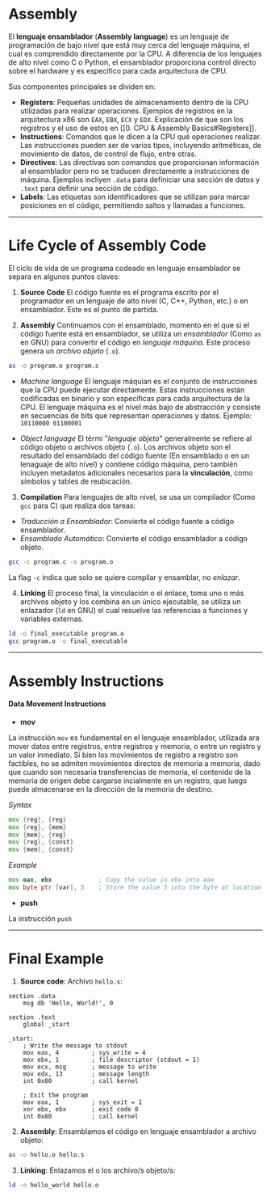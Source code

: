 # Assembly

El **lenguaje ensamblador** (**Assembly language**) es un lenguaje de programación de bajo nivel que está muy cerca del lenguaje máquina, el cual es comprendido directamente por la CPU. A diferencia de los lenguajes de alto nivel como C o Python, el ensamblador proporciona control directo sobre el hardware y es específico para cada arquitectura de CPU.

Sus componentes principales se dividen en:

- **Registers**: Pequeñas unidades de almacenamiento dentro de la CPU utilizadas para realizar operaciones. Ejemplos de registros en la arquitectura x86 son `EAX`, `EBX`, `ECX` y `EDX`. Explicación de que son los registros y el uso de estos en [[0. CPU & Assembly Basics#Registers]]. 
- **Instructions**: Comandos que le dicen a la CPU qué operaciones realizar. Las instrucciones pueden ser de varios tipos, incluyendo aritméticas, de movimiento de datos, de control de flujo, entre otras.
- **Directives**: Las directivas son comandos que proporcionan información al ensamblador pero no se traducen directamente a instrucciones de máquina. Ejemplos incliyen `.data` para definiciar una sección de datos y `.text` para definir una sección de código.
- **Labels**: Las etiquetas son identificadores que se utilizan para marcar posiciones en el código, permitiendo saltos y llamadas a funciones.

---
# Life Cycle of Assembly Code

El ciclo de vida de un programa codeado en lenguaje ensamblador se separa en algunos puntos claves: 

1. **Source Code**
El código fuente es el programa escrito por el programador en un lenguaje de alto nivel (C, C++, Python, etc.) o en ensamblador. Este es el punto de partida.

2. **Assembly**
Continuamos con el ensamblado, momento en el que si el código fuente está en ensamblador, se utiliza un *ensamblador* (Como `as` en GNU) para convertir el código en *lenguaje máquina*. Este proceso genera un *archivo objeto* (`.o`).

```bash
as -o program.o program.s
```

- *Machine language*
El lenguaje máquian es el conjunto de instrucciones que la CPU puede ejecutar directamente. Estas instrucciones están codificadas en binario y son específicas para cada arquitectura de la CPU. El lenguaje máquina es el nivel más bajo de abstracción y consiste en secuencias de bits que representan operaciones y datos. Ejemplo: `10110000 01100001`

- *Object language*
El térmi "*lenguaje objeto*" generalmente se refiere al código objeto o archivos objeto (`.o`). Los archivos objeto son el resultado del ensamblado del código fuente (En ensamblado o en un lenaguaje de alto nivel) y contiene código máquina, pero también incluyen metadatos adicionales necesarios para la **vinculación**, como símbolos y tables de reubicación.

3. **Compilation**
Para lenguajes de alto nivel, se usa un compilador (Como `gcc` para C) que realiza dos tareas:
- *Traducción a Ensamblador*: Convierte el código fuente a código ensamblador.
- *Ensamblado Automático*: Convierte el código ensamblador a código objeto.

```bash
gcc -c program.c -o program.o
```

La flag `-c` indica que solo se quiere compilar y ensamblar, no *enlazar*. 

4. **Linking**
El proceso final, la vinculación o el enlace, toma uno o más archivos objeto y los combina en un único ejecutable, se utiliza un enlazador (`ld` en GNU) el cual resuelve las referencias a funciones y variables externas.

```bash
ld -o final_executable program.o
gcc program.o -o final_executable
```

---
# Assembly Instructions

#### Data Movement Instructions

- **mov** 

La instrucción `mov` es fundamental en el lenguaje ensamblador, utilizada ara mover datos entre registros, entre registros y memoria, o entre un registro y un valor inmediato. Si bien los movimientos de registro a registro son factibles, no se admiten movimientos directos de memoria a memoria, dado que cuando son necesaria transferencias de memoria, el contenido de la memoria de origen debe cargarse incialmente en un registro, que luego puede almacenarse en la dirección de la memoria de destino.

*Syntax*
```asm
mov {reg}, {reg}
mov {reg}, {mem}
mov {mem}, {reg}
mov {reg}, {const}
mov {mem}, {const}
```

*Example*
```asm
mov eax, ebx             ; Copy the value in ebx into eax
mov byte ptr [var], 5    ; Store the value 5 into the byte at location var
```

- **push**

La instrucción `push`

---
# Final Example

1. **Source code**: Archivo `hello.s`: 
```assembly
section .data
	msg db 'Hello, World!', 0

section .text
	global _start

_start:
	; Write the message to stdout
	mov eax, 4         ; sys_write = 4 
	mov ebx, 1         ; file descriptor (stdout = 1)
	mov ecx, msg       ; message to write
	mov edx, 13        ; message length
	int 0x80           ; call kernel

	; Exit the program
	mov eax, 1         ; sys_exit = 1
	xor ebx, ebx       ; exit code 0
	int 0x80           ; call kernel
```

2. **Assembly**: Ensamblamos el código en lenguaje ensamblador a archivo objeto:

```bash
as -o hello.o hello.s
```

3. **Linking**: Enlazamos el o los archivo/s objeto/s:

```bash
ld -o hello_world hello.o
```
